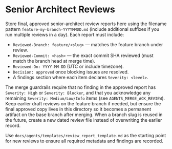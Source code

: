 # Senior Architect Reviews

Store final, approved senior-architect review reports here using the filename
pattern `feature-my-branch-YYYYMMDD.md` (include additional suffixes if you run
multiple reviews in a day). Each report must include:

- `Reviewed-Branch: feature/<slug>` — matches the feature branch under review.
- `Reviewed-Commit: <hash>` — the exact commit SHA reviewed (must match the
  branch head at merge time).
- `Reviewed-On: YYYY-MM-DD` (UTC or include timezone).
- `Decision: approved` once blocking issues are resolved.
- A findings section where each item declares `Severity: <level>`.

The merge guardrails require that no finding in the approved report has
`Severity: High` or `Severity: Blocker`, and that you acknowledge any remaining
`Severity: Medium/Low/Info` items (see `AGENTS_MERGE_ACK_REVIEW`). Keep earlier
draft reviews on the feature branch if needed, but ensure the final approved
copy lives in this directory so it becomes a permanent artifact on the base
branch after merging. When a branch slug is reused in the future, create a new
dated review file instead of overwriting the earlier record.

Use `docs/agents/templates/review_report_template.md` as the starting point for new reviews to ensure all required metadata and findings are recorded.
